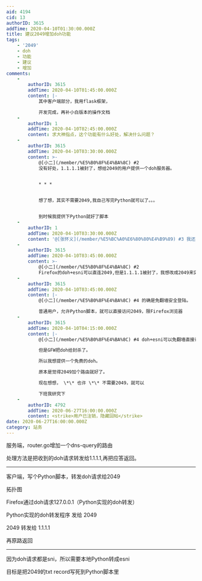 ```yaml
---
aid: 4194
cid: 13
authorID: 3615
addTime: 2020-04-10T01:30:00.000Z
title: 建议2049增加doh功能
tags:
    - '2049'
    - doh
    - 功能
    - 建议
    - 增加
comments:
    -
        authorID: 3615
        addTime: 2020-04-10T01:45:00.000Z
        content: |-
            其中客户端部分，我用flask框架，

            开发完成，再补小白版本的操作文档
    -
        authorID: 1
        addTime: 2020-04-10T02:45:00.000Z
        content: 求大神指点，这个功能有什么好处，解决什么问题？
    -
        authorID: 3615
        addTime: 2020-04-10T03:30:00.000Z
        content: >-
            @[小二](/member/%E5%B0%8F%E4%BA%8C) #2
            没有好处，1.1.1.1被封了，想给2049的用户提供一个doh服务器。


            * * *


            想了想，其实不需要2049,我自己写完Python就可以了。。。


            到时候我提供下Python就好了脚本
    -
        authorID: 1
        addTime: 2020-04-10T03:30:00.000Z
        content: '@[张怀义](/member/%E5%BC%A0%E6%80%80%E4%B9%89) #3 我还以为普通用户可以免翻墙安全访问了呢……'
    -
        authorID: 3615
        addTime: 2020-04-10T03:45:00.000Z
        content: >-
            @[小二](/member/%E5%B0%8F%E4%BA%8C) #2
            Firefox的doh+esni可以直连2049,但是1.1.1.1被封了，我想改成2049来实现doh，想了想，没必要2049，可以直接pc端完成自己的doh
    -
        authorID: 3615
        addTime: 2020-04-10T03:45:00.000Z
        content: |-
            @[小二](/member/%E5%B0%8F%E4%BA%8C) #4 的确是免翻墙安全登陆。

            普通用户，允许Python脚本，就可以直接访问2049，限Firefox浏览器
    -
        authorID: 3615
        addTime: 2020-04-10T04:15:00.000Z
        content: |-
            @[小二](/member/%E5%B0%8F%E4%BA%8C) #4 doh+esni可以免翻墙直接访问2049

            但是GFW把doh给封杀了。

            所以我想提供一个免费的doh。

            原本是觉得2049加个路由就好了。

            现在想想， \*\* 也许 \*\* 不需要2049，就可以

            下班我研究下
    -
        authorID: 4792
        addTime: 2020-06-27T16:00:00.000Z
        content: <strike>用户已注销，隐藏回帖</strike>
date: 2020-06-27T16:00:00.000Z
category: 站务
---
```


服务端，router.go增加一个dns-query的路由

处理方法是把收到的doh请求转发给1.1.1.1,再把应答返回。

* * *

客户端，写个Python脚本，转发doh请求给2049

拓扑图

Firefox通过doh请求127.0.0.1（Python实现的doh转发）

Python实现的doh转发程序 发给 2049

2049 转发给 1.1.1.1

再原路返回

* * *

因为doh请求都是sni，所以需要本地Python转成esni

目标是把2049的txt record写死到Python脚本里
